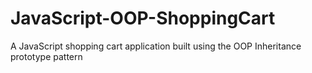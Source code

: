 # JavaScript-OOP-ShoppingCart
A JavaScript shopping cart application built using the OOP Inheritance prototype pattern
